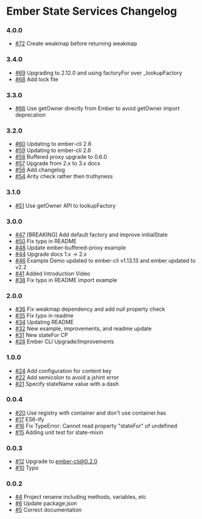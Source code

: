 # Ember State Services Changelog

### 4.0.0
- [#72](https://github.com/stefanpenner/ember-state-services/pull/72) Create weakmap before returning weakmap

### 3.4.0
- [#69](https://github.com/stefanpenner/ember-state-services/pull/69) Upgrading to 2.12.0 and using factoryFor over _lookupFactory
- [#68](https://github.com/stefanpenner/ember-state-services/pull/68) Add lock file

### 3.3.0
- [#66](https://github.com/stefanpenner/ember-state-services/pull/66) Use getOwner directly from Ember to avoid getOwner import deprecation

### 3.2.0
- [#60](https://github.com/stefanpenner/ember-state-services/pull/60) Updating to ember-cli 2.8
- [#59](https://github.com/stefanpenner/ember-state-services/pull/59) Updating to ember-cli 2.6
- [#58](https://github.com/stefanpenner/ember-state-services/pull/58) Buffered proxy upgrade to 0.6.0
- [#57](https://github.com/stefanpenner/ember-state-services/pull/57) Upgrade from 2.x to 3.x docs
- [#56](https://github.com/stefanpenner/ember-state-services/pull/56) Add changelog
- [#54](https://github.com/stefanpenner/ember-state-services/pull/54) Arity check rather then truthyness

### 3.1.0

- [#51](https://github.com/stefanpenner/ember-state-services/pull/51) Use getOwner API to lookupFactory

### 3.0.0

- [#47](https://github.com/stefanpenner/ember-state-services/pull/47) [BREAKING] Add default factory and improve initialState
- [#50](https://github.com/stefanpenner/ember-state-services/pull/50) Fix typo in README
- [#48](https://github.com/stefanpenner/ember-state-services/pull/48) Update ember-buffered-proxy example
- [#44](https://github.com/stefanpenner/ember-state-services/pull/44) Upgrade docs 1.x -> 2.x
- [#46](https://github.com/stefanpenner/ember-state-services/pull/46) Example Demo updated to ember-cli v1.13.13 and ember updated to v2.2
- [#41](https://github.com/stefanpenner/ember-state-services/pull/41) Added Introduction Video
- [#38](https://github.com/stefanpenner/ember-state-services/pull/38) Fix typo in README import example

### 2.0.0

- [#36](https://github.com/stefanpenner/ember-state-services/pull/36) Fix weakmap dependency and add null property check
- [#35](https://github.com/stefanpenner/ember-state-services/pull/35) Fix typo in readme
- [#34](https://github.com/stefanpenner/ember-state-services/pull/34) Updating README
- [#32](https://github.com/stefanpenner/ember-state-services/pull/32) New example, improvements, and readme update
- [#31](https://github.com/stefanpenner/ember-state-services/pull/31) New stateFor CP
- [#26](https://github.com/stefanpenner/ember-state-services/pull/26) Ember CLI Upgrade/Improvements

### 1.0.0

- [#24](https://github.com/stefanpenner/ember-state-services/pull/24) Add configuration for content key
- [#22](https://github.com/stefanpenner/ember-state-services/pull/22) Add semicolon to avoid a jshint error
- [#21](https://github.com/stefanpenner/ember-state-services/pull/21) Specify stateName value with a dash

### 0.0.4

- [#20](https://github.com/stefanpenner/ember-state-services/pull/20) Use registry with container and don't use container.has
- [#17](https://github.com/stefanpenner/ember-state-services/pull/17) ES6-ify
- [#16](https://github.com/stefanpenner/ember-state-services/pull/16) Fix TypeError: Cannot read property "stateFor" of undefined
- [#15](https://github.com/stefanpenner/ember-state-services/pull/15) Adding unit test for state-mixin

### 0.0.3

- [#12](https://github.com/stefanpenner/ember-state-services/pull/12) Upgrade to ember-cli@0.2.0
- [#10](https://github.com/stefanpenner/ember-state-services/pull/10) Typo

### 0.0.2

- [#4](https://github.com/stefanpenner/ember-state-services/pull/4) Project rename including methods, variables, etc
- [#6](https://github.com/stefanpenner/ember-state-services/pull/6) Update package.json
- [#5](https://github.com/stefanpenner/ember-state-services/pull/5) Correct documentation
